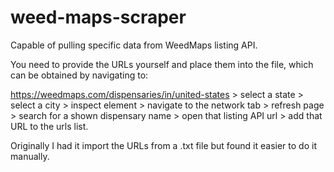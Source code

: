 # weed-maps-scraper

Capable of pulling specific data from WeedMaps listing API.

You need to provide the URLs yourself and place them into the file, which can be obtained by navigating to:

https://weedmaps.com/dispensaries/in/united-states > select a state > select a city > inspect element > navigate to the network tab > refresh page > search for a shown dispensary name > open that listing API url > add that URL to the urls list.

Originally I had it import the URLs from a .txt file but found it easier to do it manually.
